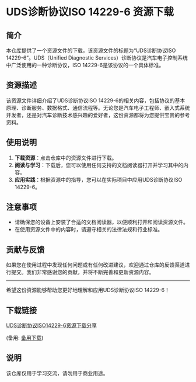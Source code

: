 # UDS诊断协议ISO 14229-6 资源下载

## 简介

本仓库提供了一个资源文件的下载，该资源文件的标题为“UDS诊断协议ISO 14229-6”。UDS（Unified Diagnostic Services）诊断协议是汽车电子控制系统中广泛使用的一种诊断协议，ISO 14229-6是该协议的一个具体标准。

## 资源描述

该资源文件详细介绍了UDS诊断协议ISO 14229-6的相关内容，包括协议的基本原理、诊断服务、数据格式、通信流程等。无论您是汽车电子工程师、嵌入式系统开发者，还是对汽车诊断技术感兴趣的爱好者，这份资源都将为您提供宝贵的参考资料。

## 使用说明

1. **下载资源**：点击仓库中的资源文件进行下载。
2. **阅读与学习**：下载后，您可以使用任何支持的文档阅读器打开并学习其中的内容。
3. **应用实践**：根据资源中的指导，您可以在实际项目中应用UDS诊断协议ISO 14229-6。

## 注意事项

- 请确保您的设备上安装了合适的文档阅读器，以便顺利打开和阅读资源文件。
- 在使用资源文件中的内容时，请遵守相关的法律法规和行业标准。

## 贡献与反馈

如果您在使用过程中发现任何问题或有任何改进建议，欢迎通过仓库的反馈渠道进行提交。我们非常感谢您的贡献，并将不断完善和更新资源内容。

---

希望这份资源能够帮助您更好地理解和应用UDS诊断协议ISO 14229-6！

## 下载链接
[UDS诊断协议ISO14229-6资源下载分享](https://pan.quark.cn/s/9fb9f3a8123e) 

(备用: [备用下载](https://pan.baidu.com/s/1asKXGzCynC8KZqd2TbTlmw?pwd=1234))

## 说明

该仓库仅用于学习交流，请勿用于商业用途。
